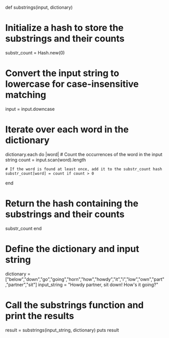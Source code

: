 def substrings(input, dictionary)
  # Initialize a hash to store the substrings and their counts
  substr_count = Hash.new(0)

  # Convert the input string to lowercase for case-insensitive matching
  input = input.downcase

  # Iterate over each word in the dictionary
  dictionary.each do |word|
    # Count the occurrences of the word in the input string
    count = input.scan(word).length

    # If the word is found at least once, add it to the substr_count hash
    substr_count[word] = count if count > 0
  end

  # Return the hash containing the substrings and their counts
  substr_count
end

# Define the dictionary and input string
dictionary = ["below","down","go","going","horn","how","howdy","it","i","low","own","part","partner","sit"]
input_string = "Howdy partner, sit down! How's it going?"

# Call the substrings function and print the results
result = substrings(input_string, dictionary)
puts result
